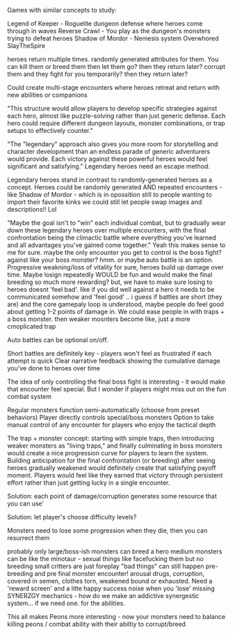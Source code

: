 Games with similar concepts to study:

Legend of Keeper - Roguelite dungeon defense where heroes come through in waves
Reverse Crawl - You play as the dungeon's monsters trying to defeat heroes
Shadow of Mordor - Nemesis system
Overwhored
SlayTheSpire

heroes return multiple times. randomly generated attributes for them.
You can kill them or breed them then let them go? then they return later? 
corrupt them and they fight for you temporarily? then they return later?

Could create multi-stage encounters where heroes retreat and return with new abilities or companions

"This structure would allow players to develop specific strategies against each hero, almost like puzzle-solving rather than just generic defense. Each hero could require different dungeon layouts, monster combinations, or trap setups to effectively counter."

"The "legendary" approach also gives you more room for storytelling and character development than an endless parade of generic adventurers would provide. Each victory against these powerful heroes would feel significant and satisfying." Legendary heroes need an escape method.

Legendary heroes stand in contrast to randomly-generated heroes as a concept.
Heroes could be randomly generated AND repeated encounters - like Shadow of Mordor - which is in opossition still to people wanting to import their favorite kinks
we could still let people swap images and descriptions!! Lol

"Maybe the goal isn't to "win" each individual combat, but to gradually wear down these legendary heroes over multiple encounters, with the final confrontation being the climactic battle where everything you've learned and all advantages you've gained come together."
Yeah this makes sense to me for sure. maybe the only encounter you get to control is the boss fight? against like your boss monster? hmm. or maybe auto battle is an option.  
Progressive weakning/loss of vitality for sure, heroes build up damage over time. 
Maybe losign repeatedly WOULD be fun and would make the final breeding so much more rewarding?
but, we have to make sure losing to heroes doesnt 'feel bad'.  like if you did well against a hero it needs to be communicated somehow and 'feel good' .. i guess if battles are short (they are) and the core gamepaly loop is understood, maybe people do feel good about getting 1-2 points of damage in.
We  could ease people in with traps + a boss monster. then weaker mosnters become like, just a more cmoplicated trap

Auto battles can be optional on/off.

Short battles are definitely key - players won't feel as frustrated if each attempt is quick
Clear narrative feedback showing the cumulative damage you've done to heroes over time

The idea of only controlling the final boss fight is interesting - it would make that encounter feel special. But I wonder if players might miss out on the fun combat system

Regular monsters function semi-automatically (choose from preset behaviors)
Player directly controls special/boss monsters
Option to take manual control of any encounter for players who enjoy the tactical depth

The trap + monster concept: starting with simple traps, then introducing weaker monsters as "living traps," and finally culminating in boss monsters would create a nice progression curve for players to learn the system.
Building anticipation for the final confrontation (or breeding) after seeing heroes gradually weakened would definitely create that satisfying payoff moment. Players would feel like they earned that victory through persistent effort rather than just getting lucky in a single encounter.

Solution: each point of damage/corruption generates some resource that you can use'

Solution: let player's choose difficulty levels?

Monsters need to lose some progression when they die, then you can resurrect them

probably only large/boss-ish monsters can breed a hero
medium monsters can be like the minotaur - sexual things like facefucking them but no breeding
small critters are just foreplay
"bad things" can still happen pre-breeding and pre final monster encounter! arousal drugs, corruption, covered in semen, clothes torn, weakened bound or exhausted.
Need a 'reward screen' and a litte happy success noise when you 'lose'
missing SYNERZGY mechanics - how do we make an addictive synergestic system... if we need one. for the abilities.

This all makes Peons more interesting - now your monsters need to balance killing peons / combat ability with their abiltiy to corrupt/breed
